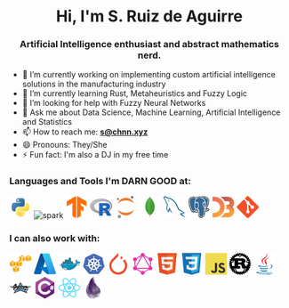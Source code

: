 <h1 align='center'> Hi, I'm S. Ruiz de Aguirre</h1>

<h3 align='center'>Artificial Intelligence enthusiast and abstract mathematics nerd.</h3>

- 🔭 I’m currently working on implementing custom artificial intelligence solutions in the manufacturing industry
- 🌱 I’m currently learning Rust, Metaheuristics and Fuzzy Logic
- 🤔 I’m looking for help with Fuzzy Neural Networks
- 💬 Ask me about Data Science, Machine Learning, Artificial Intelligence and Statistics
- 📫 How to reach me: **s@chnn.xyz**
- 😄 Pronouns: They/She
- ⚡ Fun fact: I'm also a DJ in my free time
<h3 align="left">Languages and Tools I'm DARN GOOD at:</h3>
<p>
 <img src="https://raw.githubusercontent.com/devicons/devicon/master/icons/python/python-original.svg" alt="python" width="40" height="40"/> 
<img src="https://upload.wikimedia.org/wikipedia/commons/thumb/f/f3/Apache_Spark_logo.svg/1200px-Apache_Spark_logo.svg.png" alt="spark" width="40" height="28"/> 
<img src="https://raw.githubusercontent.com/devicons/devicon/master/icons/tensorflow/tensorflow-original.svg" alt="TensorFlow" width="40" height="40"/> 
<img src="https://raw.githubusercontent.com/devicons/devicon/master/icons/r/r-original.svg" alt="R" width="40" height="40"/> 
<img src="https://raw.githubusercontent.com/devicons/devicon/master/icons/jupyter/jupyter-original.svg" alt="Jupyter" width="40" height="40"/> 
<img src="https://raw.githubusercontent.com/devicons/devicon/master/icons/mongodb/mongodb-original.svg" alt="MongoDB" width="40" height="40"/> 
<img src="https://raw.githubusercontent.com/devicons/devicon/master/icons/mysql/mysql-original.svg" alt="MySQL" width="40" height="40"/> 
<img src="https://raw.githubusercontent.com/devicons/devicon/master/icons/postgresql/postgresql-original.svg" alt="PostgreSQL" width="40" height="40"/> 
<img src="https://raw.githubusercontent.com/devicons/devicon/master/icons/d3js/d3js-original.svg" alt="D3js" width="40" height="40"/> 
<img src="https://raw.githubusercontent.com/devicons/devicon/master/icons/git/git-original.svg" alt="Git" width="40" height="40"/> 
</p>

<h3 align="left">I can also work with:</h3>
<p>
<img src="https://raw.githubusercontent.com/devicons/devicon/master/icons/amazonwebservices/amazonwebservices-original.svg" alt="AWS" width="40" height="40"/> 
<img src="https://raw.githubusercontent.com/devicons/devicon/master/icons/azure/azure-original.svg" alt="Azure" width="40" height="40"/> 
<img src="https://raw.githubusercontent.com/devicons/devicon/master/icons/docker/docker-original.svg" alt="Docker" width="40" height="40"/> 
<img src="https://raw.githubusercontent.com/devicons/devicon/master/icons/kubernetes/kubernetes-plain.svg" alt="K8s" width="40" height="40"/> 
<img src="https://raw.githubusercontent.com/devicons/devicon/master/icons/pytorch/pytorch-original.svg" alt="Pytorch" width="40" height="40"/>
<img src="https://raw.githubusercontent.com/devicons/devicon/master/icons/graphql/graphql-plain.svg" alt="GraphQL" width="40" height="40"/> 
<img src="https://raw.githubusercontent.com/devicons/devicon/master/icons/html5/html5-original.svg" alt="HTML" width="40" height="40"/> 
<img src="https://raw.githubusercontent.com/devicons/devicon/master/icons/css3/css3-original.svg" alt="CSS" width="40" height="40"/> 
<img src="https://raw.githubusercontent.com/devicons/devicon/master/icons/javascript/javascript-original.svg" alt="Javascript" width="40" height="40"/> 
<img src="https://raw.githubusercontent.com/devicons/devicon/master/icons/rust/rust-plain.svg" alt="Rust" width="40" height="40"/> 
<img src="https://raw.githubusercontent.com/devicons/devicon/master/icons/java/java-original.svg" alt="Java" width="40" height="40"/> 
<img src="https://raw.githubusercontent.com/devicons/devicon/master/icons/groovy/groovy-original.svg" alt="Groovy" width="40" height="40"/> 
<img src="https://raw.githubusercontent.com/devicons/devicon/master/icons/csharp/csharp-original.svg" alt="Csharp" width="40" height="40"/> 
<img src="https://raw.githubusercontent.com/devicons/devicon/master/icons/react/react-original.svg" alt="React" width="40" height="40"/> 
<img src="https://raw.githubusercontent.com/devicons/devicon/master/icons/elixir/elixir-original.svg" alt="Elixir" width="40" height="40"/> 
</p>
<!--
**chnnxyz/chnnxyz** is a ✨ _special_ ✨ repository because its `README.md` (this file) appears on your GitHub profile.

Here are some ideas to get you started:

- 🔭 I’m currently working on ...
- 🌱 I’m currently learning ...
- 👯 I’m looking to collaborate on ...
- 🤔 I’m looking for help with ...
- 💬 Ask me about ...
- 📫 How to reach me: ...
- 😄 Pronouns: ...
- ⚡ Fun fact: ...
-->
